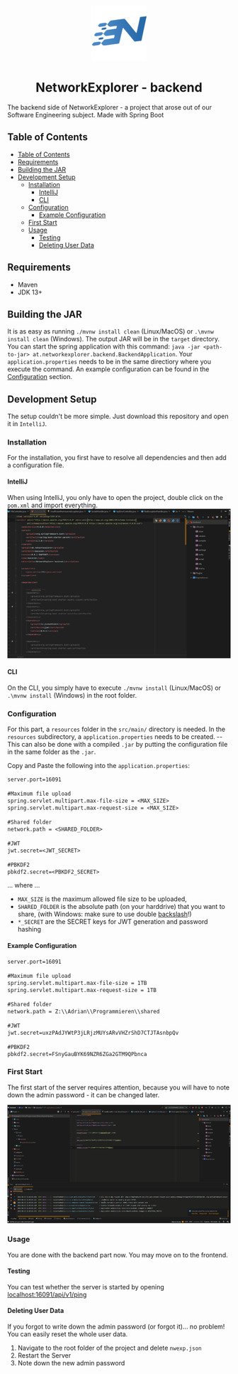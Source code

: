 <p align="center">
  <img alt="NetworkExplorer Logo" src="media/nwexp_logo.png" width="125" height="125" />
</p>

<h1 align="center">NetworkExplorer - backend</h1>

The backend side of NetworkExplorer - a project that arose out of our Software Engineering subject. Made with Spring Boot

## Table of Contents

- [Table of Contents](#table-of-contents)
- [Requirements](#requirements)
- [Building the JAR](#building-the-jar)
- [Development Setup](#development-setup)
	- [Installation](#installation)
		- [IntelliJ](#intellij)
		- [CLI](#cli)
	- [Configuration](#configuration)
		- [Example Configuration](#example-configuration)
	- [First Start](#first-start)
	- [Usage](#usage)
		- [Testing](#testing)
		- [Deleting User Data](#deleting-user-data)

## Requirements

- Maven
- JDK 13+

## Building the JAR

It is as easy as running `./mvnw install clean` (Linux/MacOS) or `.\mvnw install clean` (Windows). The output JAR will be in the `target` directory. You can start the spring application with this command: `java -jar <path-to-jar> at.networkexplorer.backend.BackendApplication`. Your `application.properties` needs to be in the same directiory where you execute the command. An example configuration can be found in the [Configuration](#configuration) section.

## Development Setup

The setup couldn't be more simple. Just download this repository and open it in `IntelliJ`.

### Installation

For the installation, you first have to resolve all dependencies and then add a configuration file.

#### IntelliJ

When using IntelliJ, you only have to open the project, double click on the `pom.xml` and import everything.
![MavenImport](./media/MavenImport.gif)

#### CLI

On the CLI, you simply have to execute `./mvnw install` (Linux/MacOS) or `.\mvnw install` (Windows) in the root folder.

### Configuration

For this part, a `resources` folder in the `src/main/` directory is needed. In the `resources` subdirectory, a `application.properties` needs to be created. -- This can also be done with a compiled `.jar` by putting the configuration file in the same folder as the `.jar`.

Copy and Paste the following into the `application.properties`:

```properties
server.port=16091

#Maximum file upload
spring.servlet.multipart.max-file-size = <MAX_SIZE>
spring.servlet.multipart.max-request-size = <MAX_SIZE>

#Shared folder
network.path = <SHARED_FOLDER>

#JWT
jwt.secret=<JWT_SECRET>

#PBKDF2
pbkdf2.secret=<PBKDF2_SECRET>
```

... where ...

- `MAX_SIZE` is the maximum allowed file size to be uploaded,
- `SHARED_FOLDER` is the absolute path (on your harddrive) that you want to share, (with Windows: make sure to use double <u>backslash</u>!)
- `*_SECRET` are the SECRET keys for JWT generation and password hashing

#### Example Configuration

```properties
server.port=16091

#Maximum file upload
spring.servlet.multipart.max-file-size = 1TB
spring.servlet.multipart.max-request-size = 1TB

#Shared folder
network.path = Z:\\Adrian\\Programmieren\\shared

#JWT
jwt.secret=uxzPAdJYWtP3jLRjzMUYsARvVHZrShD7CTJTAsnbpQv

#PBKDF2
pbkdf2.secret=FSnyGauBYK69NZR6ZGa2GTM9QPbnca
```

### First Start

The first start of the server requires attention, because you will have to note down the admin password - it can be changed later.

![FirstStart](./media/FirstStart.gif)

### Usage

You are done with the backend part now. You may move on to the frontend.

#### Testing

You can test whether the server is started by opening [localhost:16091/api/v1/ping](http://localhost:16091/api/v1/ping)

#### Deleting User Data

If you forgot to write down the admin password (or forgot it)... no problem! You can easily reset the whole user data.

1. Navigate to the root folder of the project and delete `nwexp.json`
2. Restart the Server
3. Note down the new admin password
